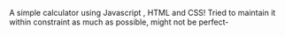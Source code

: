 A simple calculator using Javascript , HTML and CSS! Tried to maintain it within constraint as much as possible, might not be perfect-
